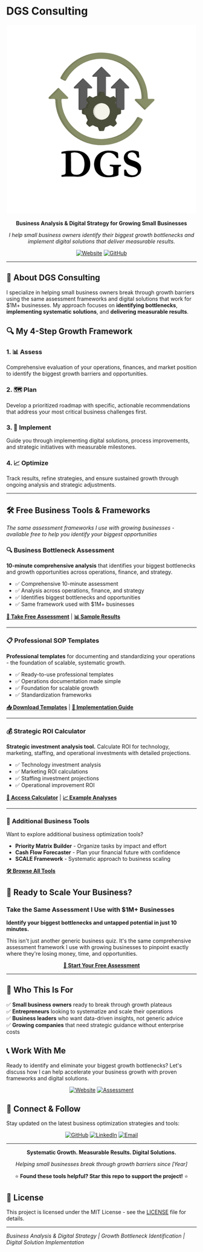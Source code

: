 # DGS Consulting

<div align="center">

![DGS Consulting](./asset/logo-mark-t.png)

**Business Analysis & Digital Strategy for Growing Small Businesses**

*I help small business owners identify their biggest growth bottlenecks and implement digital solutions that deliver measurable results.*

[![Website](https://img.shields.io/badge/Website-dgsconsulting.solutions-blue?style=for-the-badge)](http://dgsconsulting.solutions/)
[![GitHub](https://img.shields.io/github/followers/DGSConsulting?style=social)](https://github.com/DGSConsulting)

</div>

---

## 🎯 About DGS Consulting

I specialize in helping small business owners break through growth barriers using the same assessment frameworks and digital solutions that work for $1M+ businesses. My approach focuses on **identifying bottlenecks**, **implementing systematic solutions**, and **delivering measurable results**.

## 🔍 My 4-Step Growth Framework

### 1. **📊 Assess**
Comprehensive evaluation of your operations, finances, and market position to identify the biggest growth barriers and opportunities.

### 2. **🗺️ Plan** 
Develop a prioritized roadmap with specific, actionable recommendations that address your most critical business challenges first.

### 3. **🚀 Implement**
Guide you through implementing digital solutions, process improvements, and strategic initiatives with measurable milestones.

### 4. **📈 Optimize**
Track results, refine strategies, and ensure sustained growth through ongoing analysis and strategic adjustments.

---

## 🛠️ Free Business Tools & Frameworks

*The same assessment frameworks I use with growing businesses - available free to help you identify your biggest opportunities*

### 🔍 **Business Bottleneck Assessment**
**10-minute comprehensive analysis** that identifies your biggest bottlenecks and growth opportunities across operations, finance, and strategy.

- ✅ Comprehensive 10-minute assessment
- ✅ Analysis across operations, finance, and strategy
- ✅ Identifies biggest bottlenecks and opportunities  
- ✅ Same framework used with $1M+ businesses

[**🚀 Take Free Assessment**](http://dgsconsulting.solutions/) | [**📊 Sample Results**](#)

---

### 📋 **Professional SOP Templates**
**Professional templates** for documenting and standardizing your operations - the foundation of scalable, systematic growth.

- ✅ Ready-to-use professional templates
- ✅ Operations documentation made simple
- ✅ Foundation for scalable growth
- ✅ Standardization frameworks

[**📥 Download Templates**](#) | [**📖 Implementation Guide**](#)

---

### 💰 **Strategic ROI Calculator**
**Strategic investment analysis tool.** Calculate ROI for technology, marketing, staffing, and operational investments with detailed projections.

- ✅ Technology investment analysis
- ✅ Marketing ROI calculations  
- ✅ Staffing investment projections
- ✅ Operational improvement ROI

[**🧮 Access Calculator**](#) | [**📈 Example Analyses**](#)

---

### 🔗 **Additional Business Tools**
Want to explore additional business optimization tools?

- **Priority Matrix Builder** - Organize tasks by impact and effort
- **Cash Flow Forecaster** - Plan your financial future with confidence
- **SCALE Framework** - Systematic approach to business scaling

[**🛠️ Browse All Tools**](#)

## 💼 Ready to Scale Your Business?

### Take the Same Assessment I Use with $1M+ Businesses

**Identify your biggest bottlenecks and untapped potential in just 10 minutes.**

This isn't just another generic business quiz. It's the same comprehensive assessment framework I use with growing businesses to pinpoint exactly where they're losing money, time, and opportunities.

<div align="center">

[**🚀 Start Your Free Assessment**](http://dgsconsulting.solutions/)

</div>

---

## 🎯 Who This Is For

✅ **Small business owners** ready to break through growth plateaus  
✅ **Entrepreneurs** looking to systematize and scale their operations  
✅ **Business leaders** who want data-driven insights, not generic advice  
✅ **Growing companies** that need strategic guidance without enterprise costs  

## 📞 Work With Me

Ready to identify and eliminate your biggest growth bottlenecks? Let's discuss how I can help accelerate your business growth with proven frameworks and digital solutions.

<div align="center">

[![Website](https://img.shields.io/badge/Visit%20Website-dgsconsulting.solutions-2563eb?style=for-the-badge&logo=safari&logoColor=white)](http://dgsconsulting.solutions/)
[![Assessment](https://img.shields.io/badge/Free%20Assessment-Start%20Now-22c55e?style=for-the-badge&logo=checkmark&logoColor=white)](http://dgsconsulting.solutions/)

</div>

## 🤝 Connect & Follow

Stay updated on the latest business optimization strategies and tools:

<div align="center">

[![GitHub](https://img.shields.io/badge/GitHub-Follow-181717?logo=github&style=flat-square)](https://github.com/DGSConsulting)
[![LinkedIn](https://img.shields.io/badge/LinkedIn-Connect-0077B5?logo=linkedin&style=flat-square)](#)
[![Email](https://img.shields.io/badge/Email-Contact-D14836?logo=gmail&style=flat-square)](#)

</div>

---

<div align="center">

**Systematic Growth. Measurable Results. Digital Solutions.**

*Helping small businesses break through growth barriers since [Year]*

⭐ **Found these tools helpful? Star this repo to support the project!** ⭐

</div>

## 📄 License

This project is licensed under the MIT License - see the [LICENSE](LICENSE) file for details.

---

*Business Analysis & Digital Strategy | Growth Bottleneck Identification | Digital Solution Implementation*
